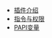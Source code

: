 <!-- docs/_sidebar.md -->
- [插件介绍](laravel/base/1.%20插件介绍.md)
- [指令与权限](laravel/base/2.%20指令与权限.md)
- [PAPI变量](laravel/base/3.%20PAPI变量.md)